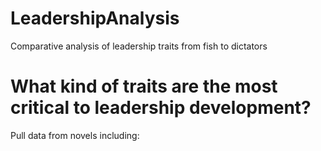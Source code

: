 # LeadershipAnalysis
Comparative analysis of leadership traits from fish to dictators
# What kind of traits are the most critical to leadership development?
Pull data from novels including: 
